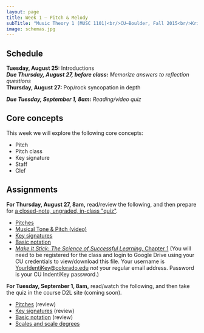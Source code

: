 ```yaml
---
layout: page
title: Week 1 – Pitch & Melody
subTitle: "Music Theory 1 (MUSC 1101)<br/>CU–Boulder, Fall 2015<br/>Kris Shaffer, Ph.D. – instructor"
image: schemas.jpg
---
```


## Schedule

**Tuesday, August 25:** Introductions  
***Due Thursday, August 27, before class:*** *Memorize answers to reflection questions*  
**Thursday, August 27:** Pop/rock syncopation in depth  

***Due Tuesday, September 1, 8am:*** *Reading/video quiz*

## Core concepts

This week we will explore the following core concepts:

- Pitch  
- Pitch class  
- Key signature  
- Staff  
- Clef  




## Assignments

**For Thursday, August 27, 8am,** read/review the following, and then prepare for [a closed-note, ungraded, in-class "quiz"](/week1quiz1/).

- [Pitches](http://openmusictheory.com/pitches.html)  
- [Musical Tone & Pitch (video)](https://vimeo.com/129254238)  
- [Key signatures](http://openmusictheory.com/keySignatures.html)  
- [Basic notation](http://openmusictheory.com/basicNotation.html)  
- [*Make It Stick: The Science of Successful Learning*, Chapter 1](https://drive.google.com/a/colorado.edu/file/d/0B9o4hmKNoi6cSkhUTkN6RGRVMnM/view?usp=sharing) (You will need to be registered for the class and login to Google Drive using your CU credentials to view/download this file. Your username is YourIdentiKey@colorado.edu *not* your regular email address. Password is your CU IndentiKey password.)  

**For Tuesday, September 1, 8am,** read/watch the following, and then take the quiz in the course D2L site (coming soon).

- [Pitches](http://openmusictheory.com/pitches.html) (review)  
- [Key signatures](http://openmusictheory.com/keySignatures.html) (review)  
- [Basic notation](http://openmusictheory.com/basicNotation.html) (review)  
- [Scales and scale degrees](http://openmusictheory.com/scales.html)

